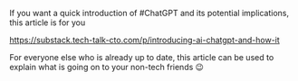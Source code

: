 If you want a quick introduction of #ChatGPT and its potential implications, this article is for you

https://substack.tech-talk-cto.com/p/introducing-ai-chatgpt-and-how-it

For everyone else who is already up to date, this article can be used to explain what is going on to your non-tech friends 😉